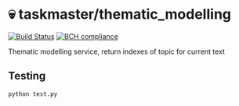 # 💀 taskmaster/thematic_modelling

[![Build Status](https://travis-ci.org/antonkravtsevich/taskmaster-sentimental-analyzer.svg?branch=master)](https://travis-ci.org/antonkravtsevich/taskmaster-sentimental-analyzer)
[![BCH compliance](https://bettercodehub.com/edge/badge/antonkravtsevich/taskmaster-sentimental-analyzer?branch=master)](https://bettercodehub.com/)

Thematic modelling service, return indexes of topic for current text

## Testing

```bash
python test.py
```
